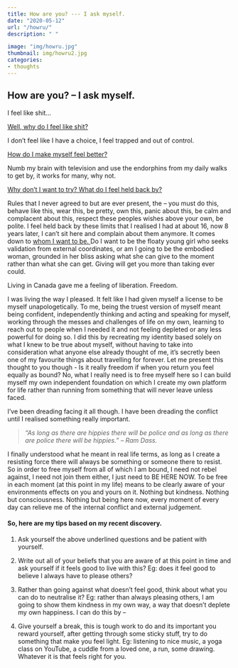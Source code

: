 ```yaml
---
title: How are you? --- I ask myself.
date: "2020-05-12"
url: "/howru/"
description: " "

image: "img/howru.jpg"
thumbnail: img/howru2.jpg
categories:
- thoughts
---
```


## How are you? – I ask myself.
 
I feel like shit…

<u> Well, why do I feel like shit? </u>

I don’t feel like I have a choice, I feel trapped and out of control.

<u> How do I make myself feel better? </u>

Numb my brain with television and use the endorphins from my daily walks to get by, it works for many, why not.

<u> Why don’t I want to try? What do I feel held back by? </u>

Rules that I never agreed to but are ever present, the – you must do this, behave like this, wear this, be pretty, own this, panic about this, be calm and complacent about this, respect these peoples wishes above your own, be polite.
I feel held back by these limits that I realised I had at about 16, now 8 years later, I can’t sit here and complain about them anymore.
It comes down to <u> whom I want to be. </u>  Do I want to be the floaty young girl who seeks validation from external coordinates, or am I going to be the embodied woman, grounded in her bliss asking what she can give to the moment rather than what she can get.
Giving will get you more than taking ever could.
 
Living in Canada gave me a feeling of liberation. Freedom.

I was living the way I pleased. It felt like I had given myself a license to be myself unapologetically. To me, being the truest version of myself meant being confident, independently thinking and acting and speaking for myself, working through the messes and challenges of life on my own, learning to reach out to people when I needed it and not feeling depleted or any less powerful for doing so. 
I did this by recreating my identity based solely on what I knew to be true about myself, without having to take into consideration what anyone else already thought of me, it’s secretly been one of my favourite things about travelling for forever. 
Let me present this thought to you though - Is it really freedom if when you return you feel equally as bound?
No, what I really need is to free myself here so I can build myself my own independent foundation on which I create my own platform for life rather than running from something that will never leave unless faced.
 
I’ve been dreading facing it all though.
I have been dreading the conflict until I realised something really important.

> *“As long as there are hippies there will be police and as long as there are police there will be hippies.” – Ram Dass.*

I finally understood what he meant in real life terms, as long as I create a resisting force there will always be something or someone there to resist.
So in order to free myself from all of which I am bound, I need not rebel against, I need not join them either, I just need to BE HERE NOW.
To be free in each moment (at this point in my life) means to be clearly aware of your environments effects on you and yours on it. 
Nothing but kindness. Nothing but consciousness. Nothing but being here now, every moment of every day can relieve me of the internal conflict and external judgement. 

#### So, here are my tips based on my recent discovery.

1. Ask yourself the above underlined questions and be patient with yourself.

2. Write out all of your beliefs that you are aware of at this point in time and ask yourself if it feels good to live with this? Eg: does it feel good to believe I always have to please others?

3. Rather than going against what doesn’t feel good, think about what you can do to neutralise it? Eg: rather than always pleasing others, I am going to show them kindness in my own way, a way that doesn’t deplete my own happiness.
I can do this by –
4. Give yourself a break, this is tough work to do and its important you reward yourself, after getting through some sticky stuff, try to do something that make you feel light. Eg: listening to nice music, a yoga class on YouTube, a cuddle from a loved one, a run, some drawing. Whatever it is that feels right for you.